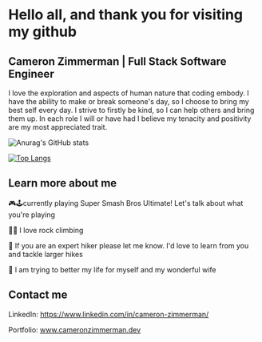 # Hello all, and thank you for visiting my github

## Cameron Zimmerman | Full Stack Software Engineer

I love the exploration and aspects of human nature that coding embody. I have the ability to make or break someone's day, so I choose to bring my best self every day. I strive to firstly be kind, so I can help others and bring them up. In each role I will or have had I believe my tenacity and positivity are my most appreciated trait.

![Anurag's GitHub stats](https://github-readme-stats.vercel.app/api?username=CameronZimmerman&show_icons=true&theme=dark)

[![Top Langs](https://github-readme-stats.vercel.app/api/top-langs/?username=anuraghazra&layout=compact&theme=dark)](https://github.com/anuraghazra/github-readme-stats)

## Learn more about me

🎮🕹currently playing Super Smash Bros Ultimate! Let's talk about what you're playing

🧗‍♂️ I love rock climbing

🌄 If you are an expert hiker please let me know. I'd love to learn from you and tackle larger hikes

💑 I am trying to better my life for myself and my wonderful wife

## Contact me

LinkedIn: https://www.linkedin.com/in/cameron-zimmerman/

Portfolio: www.cameronzimmerman.dev

